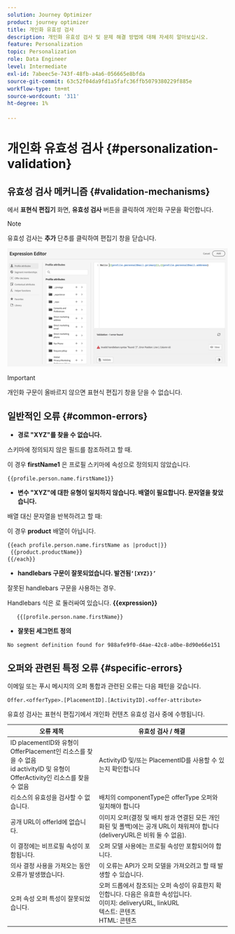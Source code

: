 ```yaml
---
solution: Journey Optimizer
product: journey optimizer
title: 개인화 유효성 검사
description: 개인화 유효성 검사 및 문제 해결 방법에 대해 자세히 알아보십시오.
feature: Personalization
topic: Personalization
role: Data Engineer
level: Intermediate
exl-id: 7abeec5e-743f-48fb-a4a6-056665e8bfda
source-git-commit: 63c52f04da9fd1a5fafc36ffb5079380229f885e
workflow-type: tm+mt
source-wordcount: '311'
ht-degree: 1%

---
```


# 개인화 유효성 검사 {#personalization-validation}

## 유효성 검사 메커니즘 {#validation-mechanisms}

에서 **표현식 편집기** 화면, **유효성 검사** 버튼을 클릭하여 개인화 구문을 확인합니다.

>[!NOTE]
> 유효성 검사는 **추가** 단추를 클릭하여 편집기 창을 닫습니다.

![](assets/perso_validation1.png)

>[!IMPORTANT]
> 개인화 구문이 올바르지 않으면 표현식 편집기 창을 닫을 수 없습니다.

## 일반적인 오류 {#common-errors}

* **경로 &quot;XYZ&quot;를 찾을 수 없습니다.**

스키마에 정의되지 않은 필드를 참조하려고 할 때.

이 경우 **firstName1** 은 프로필 스키마에 속성으로 정의되지 않았습니다.

```
{{profile.person.name.firstName1}}
```

* **변수 &quot;XYZ&quot;에 대한 유형이 일치하지 않습니다. 배열이 필요합니다. 문자열을 찾았습니다.**

배열 대신 문자열을 반복하려고 할 때:

이 경우 **product** 배열이 아닙니다.

```
{{each profile.person.name.firstName as |product|}}
 {{product.productName}}
{{/each}}
```

* **handlebars 구문이 잘못되었습니다. 발견됨`‘[XYZ}}’`**

잘못된 handlebars 구문을 사용하는 경우.

Handlebars 식은 로 둘러싸여 있습니다. **{{expression}}**

```
   {{[profile.person.name.firstName}}
```

* **잘못된 세그먼트 정의**

```
No segment definition found for 988afe9f0-d4ae-42c8-a0be-8d90e66e151
```

## 오퍼와 관련된 특정 오류 {#specific-errors}

이메일 또는 푸시 메시지의 오퍼 통합과 관련된 오류는 다음 패턴을 갖습니다.

```
Offer.<offerType>.[PlacementID].[ActivityID].<offer-attribute>
```

유효성 검사는 표현식 편집기에서 개인화 컨텐츠 유효성 검사 중에 수행됩니다.

<table> 
 <thead> 
  <tr> 
   <th> 오류 제목<br /> </th> 
   <th> 유효성 검사 / 해결 <br /> </th> 
  </tr> 
 </thead> 
 <tbody> 
  <tr> 
   <td>ID placementID와 유형이 OfferPlacement인 리소스를 찾을 수 없음 <br/>
id activityID 및 유형이 OfferActivity인 리소스를 찾을 수 없음<br/></td> 
   <td>ActivityID 및/또는 PlacementID를 사용할 수 있는지 확인합니다</td> 
  </tr> 
   <tr> 
   <td>리소스의 유효성을 검사할 수 없습니다.</td> 
   <td>배치의 componentType은 offerType 오퍼와 일치해야 합니다</td> 
  </tr> 
   <tr> 
   <td>공개 URL이 offerId에 없습니다.</td> 
   <td>이미지 오퍼(결정 및 배치 쌍과 연결된 모든 개인화된 및 폴백)에는 공개 URL이 채워져야 합니다(deliveryURL은 비워 둘 수 없음).</td> 
  </tr> 
  <tr> 
   <td>이 결정에는 비프로필 속성이 포함됩니다.</td> 
   <td>오퍼 모델 사용에는 프로필 속성만 포함되어야 합니다.</td> 
  </tr> 
  <tr> 
   <td>의사 결정 사용을 가져오는 동안 오류가 발생했습니다.</td> 
   <td>이 오류는 API가 오퍼 모델을 가져오려고 할 때 발생할 수 있습니다.</td> 
  </tr>
  <tr> 
   <td>오퍼 속성 오퍼 특성이 잘못되었습니다.</td> 
   <td>오퍼 드롭에서 참조되는 오퍼 속성이 유효한지 확인합니다. 다음은 유효한 속성입니다. <br/>
이미지: deliveryURL, linkURL<br/>
텍스트: 콘텐츠<br/>
HTML: 콘텐츠<br/></td> 
  </tr> 
 </tbody> 
</table>
